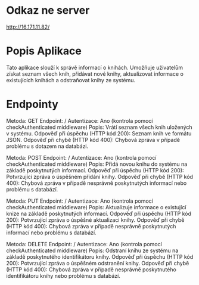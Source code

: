 # Odkaz ne server
http://16.171.11.82/


# Popis Aplikace
Tato aplikace slouží k správě informací o knihách. Umožňuje uživatelům získat seznam všech knih, přidávat nové knihy, aktualizovat informace o existujících knihách a odstraňovat knihy ze systému.

# Endpointy

Metoda: GET
Endpoint: /
Autentizace: Ano (kontrola pomocí checkAuthenticated middleware)
Popis: Vrátí seznam všech knih uložených v systému.
Odpověď při úspěchu (HTTP kód 200): Seznam knih ve formátu JSON.
Odpověď při chybě (HTTP kód 400): Chybová zpráva v případě problému s dotazem na databázi.

Metoda: POST
Endpoint: /
Autentizace: Ano (kontrola pomocí checkAuthenticated middleware)
Popis: Přidá novou knihu do systému na základě poskytnutých informací.
Odpověď při úspěchu (HTTP kód 200): Potvrzující zpráva o úspěšném přidání knihy.
Odpověď při chybě (HTTP kód 400): Chybová zpráva v případě nesprávně poskytnutých informací nebo problému s databází.

Metoda: PUT
Endpoint: /
Autentizace: Ano (kontrola pomocí checkAuthenticated middleware)
Popis: Aktualizuje informace o existující knize na základě poskytnutých informací.
Odpověď při úspěchu (HTTP kód 200): Potvrzující zpráva o úspěšné aktualizaci knihy.
Odpověď při chybě (HTTP kód 400): Chybová zpráva v případě nesprávně poskytnutých informací nebo problému s databází.

Metoda: DELETE
Endpoint: /
Autentizace: Ano (kontrola pomocí checkAuthenticated middleware)
Popis: Odstraní knihu ze systému na základě poskytnutého identifikátoru knihy.
Odpověď při úspěchu (HTTP kód 200): Potvrzující zpráva o úspěšném odstranění knihy.
Odpověď při chybě (HTTP kód 400): Chybová zpráva v případě nesprávně poskytnutého identifikátoru knihy nebo problému s databází.
